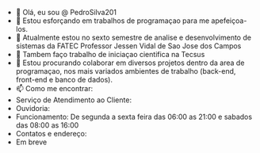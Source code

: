 - 👋 Olá, eu sou @ PedroSilva201
- 👀 Estou esforçando em trabalhos de programaçao para me apefeiçoa-los. 
- 🌱 Atualmente estou no sexto semestre de analise e desenvolvimento de sistemas da FATEC Professor Jessen Vidal de Sao Jose dos Campos
- 🌱 Tambem faço trabalho de iniciaçao cientifica na Tecsus
- 💞️ Estou procurando colaborar em diversos projetos dentro da area de programaçao, nos mais variados ambientes de trabalho (back-end, front-end e banco de dados).
- 📫 Como me encontrar:
- Serviço de Atendimento ao Cliente:
- Ouvidoria:
- Funcionamento: De segunda a sexta feira das 06:00 as 21:00 e sabados das 08:00 as 16:00
- Contatos e endereço:
- Em breve

<!---
PedroSilva201/PedroSilva201 is a ✨ special ✨ repository because its `README.md` (this file) appears on your GitHub profile.
You can click the Preview link to take a look at your changes.
--->
 
